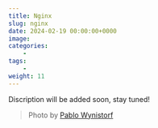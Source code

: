 ```yaml
---
title: Nginx
slug: nginx
date: 2024-02-19 00:00:00+0000
image: 
categories:
    - 
tags:
    - 
weight: 11
---
```

Discription will be added soon, stay tuned!

> Photo by [Pablo Wynistorf](https://www.pablo.one)
